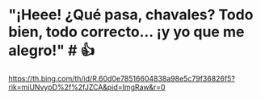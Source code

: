 
# "¡Heee! ¿Qué pasa, chavales? Todo bien, todo correcto… ¡y yo que me alegro!" # 👍

https://th.bing.com/th/id/R.60d0e78516604838a98e5c79f36826f5?rik=miUNvypD%2f%2fJZCA&pid=ImgRaw&r=0
